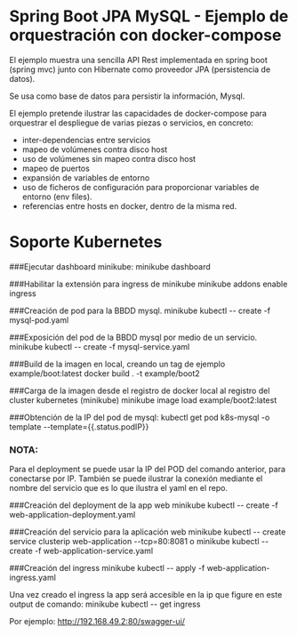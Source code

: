 # Spring Boot JPA MySQL - Ejemplo de orquestración con docker-compose


El ejemplo muestra una sencilla API Rest implementada en spring boot (spring mvc) junto con Hibernate como proveedor JPA (persistencia de datos).

Se usa como base de datos para persistir la información, Mysql.

El ejemplo pretende ilustrar las capacidades de docker-compose para orquestrar el despliegue de varias piezas o servicios, en concreto:

- inter-dependencias entre servicios
- mapeo de volúmenes contra disco host
- uso de volúmenes sin mapeo contra disco host
- mapeo de puertos
- expansión de variables de entorno
- uso de ficheros de configuración para proporcionar variables de entorno (env files).
- referencias entre hosts en docker, dentro de la misma red.

# Soporte Kubernetes

###Ejecutar dashboard minikube:
minikube dashboard

###Habilitar la extensión para ingress de minikube
minikube addons enable ingress

###Creación de pod para la BBDD mysql.
minikube kubectl -- create -f mysql-pod.yaml

###Exposición del pod de la BBDD mysql por medio de un servicio.
minikube kubectl -- create -f mysql-service.yaml

###Build de la imagen en local, creando un tag de ejemplo example/boot:latest
docker build . -t example/boot2

###Carga de la imagen desde el registro de docker local al registro del cluster kubernetes (minikube)
minikube image load example/boot2:latest


###Obtención de la IP del pod de mysql: 
kubectl get pod k8s-mysql -o template --template={{.status.podIP}}

### NOTA:
Para el deployment se puede usar la IP del POD del comando anterior, para conectarse por IP.
También se puede ilustrar la conexión mediante el nombre del servicio que es lo que ilustra el yaml en el repo.

###Creación del deployment de la app web
minikube kubectl -- create -f web-application-deployment.yaml

###Creación del servicio para la aplicación web
minikube kubectl -- create service clusterip web-application --tcp=80:8081
o
minikube kubectl -- create -f web-application-service.yaml


###Creación del ingress
minikube kubectl -- apply -f web-application-ingress.yaml

Una vez creado el ingress la app será accesible en la ip que figure en este output de comando:
minikube kubectl -- get ingress

Por ejemplo:
http://192.168.49.2:80/swagger-ui/







